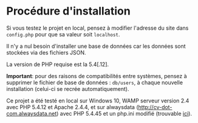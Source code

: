 # Procédure d'installation

Si vous testez le projet en local, pensez à modifier l'adresse du site dans `config.php` pour que sa valeur soit `localhost`.

Il n'y a nul besoin d'installer une base de données car les données sont stockées via des fichiers JSON.

La version de PHP requise est la 5.4[.12].

**Important**: pour des raisons de compatibilités entre systèmes, pensez à supprimer le fichier de base de données : `db/users`, à chaque nouvelle installation (celui-ci se recrée automatiquement).

Ce projet a été testé en local sur Windows 10, WAMP serveur version 2.4 avec PHP 5.4.12 et Apache 2.4.4, et sur alwaysdata (http://cv-dot-com.alwaysdata.net) avec PHP 5.4.45 et un php.ini modifié (trouvable [ici](modified-php.ini)).